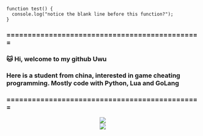 ```
function test() {
  console.log("notice the blank line before this function?");
}
```
### ==============================================
### 🐱 Hi, welcome to my github Uwu
### Here is a student from china, interested in game cheating programming. Mostly code with Python, Lua and GoLang
### ==============================================
<!-- <(function() print('hello world') end)()>   -->

<!-- <div align="center"> <img src="https://github-readme-stats.vercel.app/api/top-langs/?username=sun0225SUN&hide_title=true&hide_border=true&layout=compact&langs_count=6&text_color=000&icon_color=fff&bg_color=0,FFF0F5,FFF0F5,FFF0F5&theme=graywhite" /> </div> -->

<div align="center"> <img src="https://activity-graph.herokuapp.com/graph?username=icealeximino&theme=xcode" /> </div>

<div align="center"> <img src="https://github.com/icealeximino/icealeximino/blob/main/101790864_p0.jpg?raw=true"> </div>

